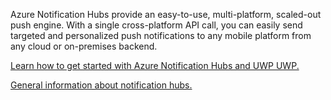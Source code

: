 ﻿Azure Notification Hubs provide an easy-to-use, multi-platform, scaled-out push engine. With a single cross-platform API call, you can easily send targeted and personalized push notifications to any mobile platform from any cloud or on-premises backend.

[Learn how to get started with Azure Notification Hubs and UWP UWP.](https://docs.microsoft.com/en-us/azure/notification-hubs/notification-hubs-windows-store-dotnet-get-started-wns-push-notification)

[General information about notification hubs.](https://docs.microsoft.com/en-us/azure/notification-hubs/notification-hubs-push-notification-overview)
